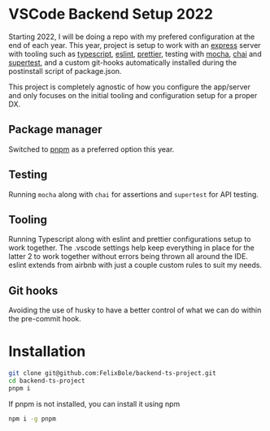 # VSCode Backend Setup 2022

Starting 2022, I will be doing a repo with my prefered configuration at the end of each year.
This year, project is setup to work with an [express](https://expressjs.com) server with tooling such as [typescript](https://www.typescriptlang.org/), [eslint](https://eslint.org/), [prettier](https://prettier.io/), testing with [mocha](https://mochajs.org/), [chai](https://www.chaijs.com/) and [supertest](https://www.npmjs.com/package/supertest), and a custom git-hooks automatically installed during the postinstall script of package.json.

This project is completely agnostic of how you configure the app/server and only focuses on the initial tooling and configuration setup for a proper DX.

## Package manager

Switched to [pnpm](https://pnpm.io) as a preferred option this year.

## Testing

Running `mocha` along with `chai` for assertions and `supertest` for API testing.

## Tooling

Running Typescript along with eslint and prettier configurations setup to work together. The .vscode settings help keep everything in place for the latter 2 to work together without errors being thrown all around the IDE. eslint extends from airbnb with just a couple custom rules to suit my needs.

## Git hooks

Avoiding the use of husky to have a better control of what we can do within the pre-commit hook.

# Installation

```bash
git clone git@github.com:FelixBole/backend-ts-project.git
cd backend-ts-project
pnpm i
```

If pnpm is not installed, you can install it using npm

```bash
npm i -g pnpm
```
